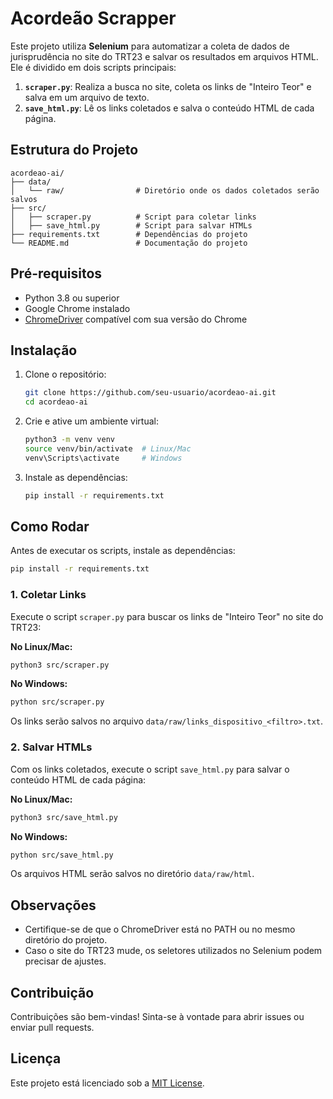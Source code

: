 <!-- @format -->

# Acordeão Scrapper

Este projeto utiliza **Selenium** para automatizar a coleta de dados de jurisprudência no site do TRT23 e salvar os resultados em arquivos HTML. Ele é dividido em dois scripts principais:

1. **`scraper.py`**: Realiza a busca no site, coleta os links de "Inteiro Teor" e salva em um arquivo de texto.
2. **`save_html.py`**: Lê os links coletados e salva o conteúdo HTML de cada página.

## Estrutura do Projeto

```
acordeao-ai/
├── data/
│   └── raw/                # Diretório onde os dados coletados serão salvos
├── src/
│   ├── scraper.py          # Script para coletar links
│   ├── save_html.py        # Script para salvar HTMLs
├── requirements.txt        # Dependências do projeto
└── README.md               # Documentação do projeto
```

## Pré-requisitos

- Python 3.8 ou superior
- Google Chrome instalado
- [ChromeDriver](https://chromedriver.chromium.org/downloads) compatível com sua versão do Chrome

## Instalação

1. Clone o repositório:

   ```bash
   git clone https://github.com/seu-usuario/acordeao-ai.git
   cd acordeao-ai
   ```

2. Crie e ative um ambiente virtual:

   ```bash
   python3 -m venv venv
   source venv/bin/activate  # Linux/Mac
   venv\Scripts\activate     # Windows
   ```

3. Instale as dependências:

   ```bash
   pip install -r requirements.txt
   ```

## Como Rodar

Antes de executar os scripts, instale as dependências:

```bash
pip install -r requirements.txt
```

### 1. Coletar Links

Execute o script `scraper.py` para buscar os links de "Inteiro Teor" no site do TRT23:

**No Linux/Mac:**

```bash
python3 src/scraper.py
```

**No Windows:**

```bash
python src/scraper.py
```

Os links serão salvos no arquivo `data/raw/links_dispositivo_<filtro>.txt`.

### 2. Salvar HTMLs

Com os links coletados, execute o script `save_html.py` para salvar o conteúdo HTML de cada página:

**No Linux/Mac:**

```bash
python3 src/save_html.py
```

**No Windows:**

```bash
python src/save_html.py
```

Os arquivos HTML serão salvos no diretório `data/raw/html`.

## Observações

- Certifique-se de que o ChromeDriver está no PATH ou no mesmo diretório do projeto.
- Caso o site do TRT23 mude, os seletores utilizados no Selenium podem precisar de ajustes.

## Contribuição

Contribuições são bem-vindas! Sinta-se à vontade para abrir issues ou enviar pull requests.

## Licença

Este projeto está licenciado sob a [MIT License](LICENSE).
